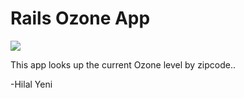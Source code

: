 # Rails Ozone App 

![](image.png)


This app looks up the current Ozone level by zipcode..

-Hilal Yeni
